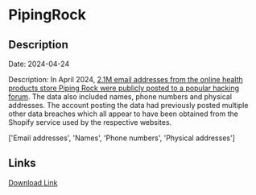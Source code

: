 # PipingRock

## Description

Date: 2024-04-24

Description:
In April 2024, <a href="https://cybernews.com/news/piping-rock-data-breach/" target="_blank" rel="noopener">2.1M email addresses from the online health products store Piping Rock were publicly posted to a popular hacking forum</a>. The data also included names, phone numbers and physical addresses. The account posting the data had previously posted multiple other data breaches which all appear to have been obtained from the Shopify service used by the respective websites.


['Email addresses', 'Names', 'Phone numbers', 'Physical addresses']

## Links

[Download Link](https://link-to.net/1229997/327.6333732905088/dynamic/?r=cGlwaW5ncm9jay5jb20=)